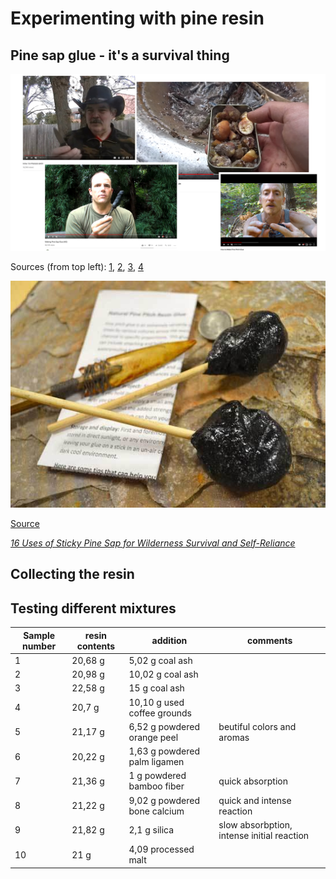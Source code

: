 # Experimenting with pine resin



## Pine sap glue - it's a survival thing



![](images/youtube-survivalist.jpg)

Sources (from top left): [1](https://www.youtube.com/watch?v=XOxwFwahpwg), [2](https://www.youtube.com/watch?v=Ay5l-gyx2IQ), [3](https://www.youtube.com/watch?v=M-FksxvtyiQ), [4](https://www.youtube.com/watch?v=8R4yExwKhS4)

![](images/glue-stick.jpg)

[Source](https://www.goknapping.com/img-pitch2.jpg)

[*16 Uses of Sticky Pine Sap for Wilderness Survival and Self-Reliance*](https://survivalsherpa.wordpress.com/2015/02/05/16-uses-of-sticky-pine-sap-for-wilderness-survival-and-self-reliance/)



## Collecting the resin



## Testing different mixtures



| Sample number | resin contents | addition                      | comments                                   |
| ------------- | -------------- | ----------------------------- | ------------------------------------------ |
| 1             | 20,68 g        | 5,02 g coal ash               |                                            |
| 2             | 20,98 g        | 10,02 g coal ash              |                                            |
| 3             | 22,58 g        | 15 g coal ash                 |                                            |
| 4             | 20,7 g         | 10,10 g used coffee grounds   |                                            |
| 5             | 21,17 g        | 6,52 g powdered orange peel   | beutiful colors and aromas                 |
| 6             | 20,22 g        | 1,63 g  powdered palm ligamen |                                            |
| 7             | 21,36 g        | 1 g powdered bamboo fiber     | quick absorption                           |
| 8             | 21,22 g        | 9,02 g powdered bone calcium  | quick and intense reaction                 |
| 9             | 21,82 g        | 2,1 g silica                  | slow absorbption, intense initial reaction |
| 10            | 21 g           | 4,09 processed malt           |                                            |







